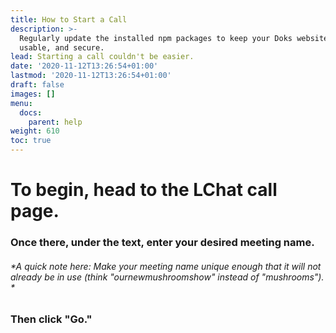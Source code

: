 ```yaml
---
title: How to Start a Call
description: >-
  Regularly update the installed npm packages to keep your Doks website stable,
  usable, and secure.
lead: Starting a call couldn't be easier.
date: '2020-11-12T13:26:54+01:00'
lastmod: '2020-11-12T13:26:54+01:00'
draft: false
images: []
menu:
  docs:
    parent: help
weight: 610
toc: true
---
```

# To begin, head to the LChat call page.

### **Once there, under the text, enter your desired meeting name.**

###### *A quick note here: Make your meeting name unique enough that it will not already be in use (think "ournewmushroomshow" instead of "mushrooms"). *

### Then click "Go." 
